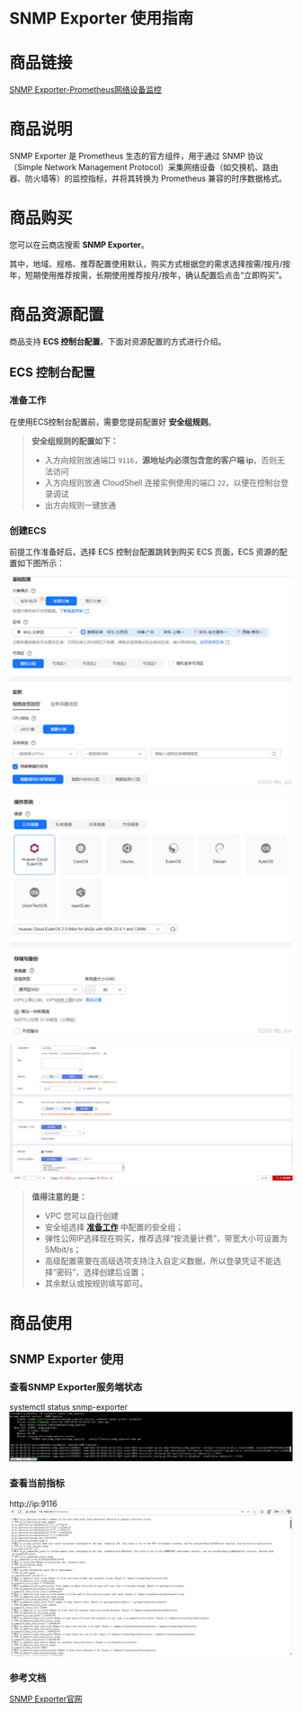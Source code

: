# SNMP Exporter 使用指南

# 商品链接

[SNMP Exporter-Prometheus网络设备监控]()

# 商品说明

‌SNMP Exporter 是 Prometheus 生态的官方组件，用于通过 ‌SNMP 协议‌（Simple Network Management Protocol）采集网络设备（如交换机、路由器、防火墙等）的监控指标，并将其转换为 Prometheus 兼容的时序数据格式‌。

# 商品购买

您可以在云商店搜索 **SNMP Exporter**。

其中，地域、规格、推荐配置使用默认，购买方式根据您的需求选择按需/按月/按年，短期使用推荐按需，长期使用推荐按月/按年，确认配置后点击“立即购买”。

# 商品资源配置

商品支持 **ECS 控制台配置**，下面对资源配置的方式进行介绍。

## <a id="ECS控制台配置"></a>ECS 控制台配置

### 准备工作

在使用ECS控制台配置前，需要您提前配置好 **安全组规则**。

> **安全组规则的配置如下：**
> - 入方向规则放通端口 `9116`，**源地址内必须包含您的客户端 ip**，否则无法访问
> - 入方向规则放通 CloudShell 连接实例使用的端口 `22`，以便在控制台登录调试
> - 出方向规则一键放通

### 创建ECS

前提工作准备好后，选择 ECS 控制台配置跳转到购买 ECS 页面，ECS 资源的配置如下图所示：

![](images/img1.png)

![](images/img2.png)

![](images/img3.png)

> **值得注意的是：**
> - VPC 您可以自行创建
> - 安全组选择 [**准备工作**](#准备工作) 中配置的安全组；
> - 弹性公网IP选择现在购买，推荐选择“按流量计费”，带宽大小可设置为5Mbit/s；
> - 高级配置需要在高级选项支持注入自定义数据，所以登录凭证不能选择“密码”，选择创建后设置；
> - 其余默认或按规则填写即可。

# 商品使用

## SNMP Exporter 使用

### 查看SNMP Exporter服务端状态

systemctl status snmp-exporter
![](images/img4.png)

### 查看当前指标

http://ip:9116
![](images/img5.png)

### 参考文档

[SNMP Exporter官网](https://github.com/prometheus/snmp_exporter)